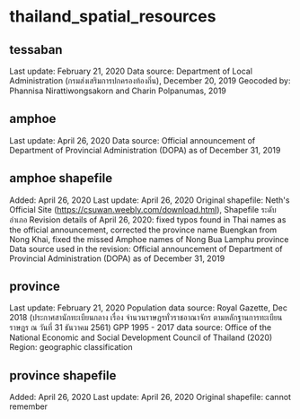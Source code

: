 # thailand_spatial_resources
## tessaban
Last update: February 21, 2020
Data source: Department of Local Administration (กรมส่งเสริมการปกครองท้องถิ่น), December 20, 2019
Geocoded by: Phannisa Nirattiwongsakorn and Charin Polpanumas, 2019
## amphoe
Last update: April 26, 2020
Data source: Official announcement of Department of Provincial Administration (DOPA) as of December 31, 2019
## amphoe shapefile
Added: April 26, 2020
Last update: April 26, 2020
Original shapefile: Neth's Official Site (https://csuwan.weebly.com/download.html), Shapefile ระดับอำเภอ
Revision details of April 26, 2020: fixed typos found in Thai names as the official announcement, corrected the province name Buengkan from Nong Khai, fixed the missed Amphoe names of Nong Bua Lamphu province
Data source used in the revision: Official announcement of Department of Provincial Administration (DOPA) as of December 31, 2019
## province
Last update: February 21, 2020
Population data source: Royal Gazette, Dec 2018 (ประกาศสานักทะเบียนกลาง เรื่อง จำนวนราษฎรทั่วราชอาณาจักร ตามหลักฐานการทะเบียนราษฎร ณ วันที่ 31 ธันวาคม 2561)
GPP 1995 - 2017 data source: Office of the National Economic and Social Development Council of Thailand (2020)
Region: geographic classification
## province shapefile
Added: April 26, 2020
Last update: April 26, 2020
Original shapefile: cannot remember

